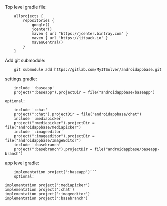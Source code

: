 Top level gradle file:  
```
    allprojects {
        repositories {
            google()
            jcenter()
            maven { url "https://jcenter.bintray.com" }
            maven { url 'https://jitpack.io' }
            mavenCentral()
        }
    }
```
    
Add git submodule:  
```
    git submodule add https://gitlab.com/MyITSolver/androidappbase.git
``` 
settings.gradle:  
```
    include ':baseapp'
    project(":baseapp").projectDir = file("androidappbase/baseapp")
```
    optional:  
```
    include ':chat'
    project(":chat").projectDir = file("androidappbase/chat")
    include ':mediapicker'
    project(":mediapicker").projectDir = file("androidappbase/mediapicker")
    include ':imageeditor'
    project(":imageeditor").projectDir = file("androidappbase/ImageEditor")
    include ':basebranch'
    project(":basebranch").projectDir = file("androidappbase/baseapp-branch")
```
    
app level gradle:  
```
    implementation project(':baseapp')```
    optional:  
```
    implementation project(':mediapicker')
    implementation project(':chat')
    implementation project(':imageeditor')
    implementation project(':basebranch')
```